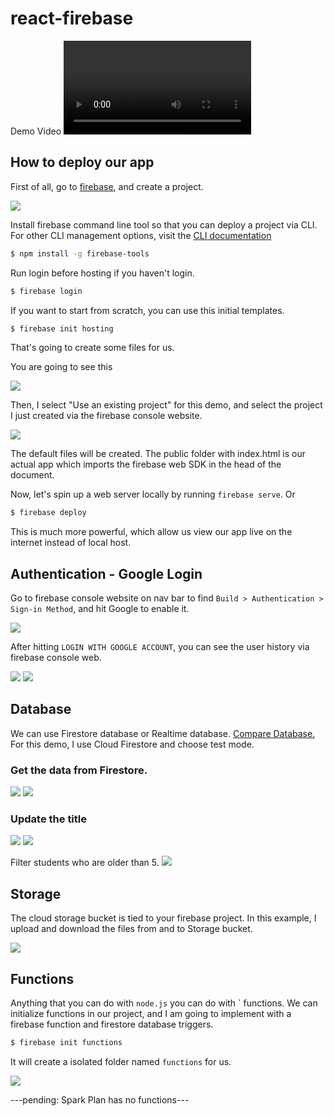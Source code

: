 # react-firebase
Demo Video 
![](https://user-images.githubusercontent.com/75252053/207937365-bf8c846d-d8cf-4281-bdb2-1936ec44a131.mp4)

## How to deploy our app
First of all, go to [firebase](https://console.firebase.google.com/u/0/), and create a project.

![](./assets/createaproject.png)

Install firebase command line tool so that you can deploy a project via CLI. For other CLI management options, visit the [CLI documentation](https://firebase.google.com/docs/cli#update-cli) 
```bash
$ npm install -g firebase-tools
```

Run login before hosting if you haven't login.
```bash
$ firebase login
```

If you want to start from scratch, you can use this initial templates.
```bash
$ firebase init hosting
```
That's going to create some files for us.

You are going to see this

![](./assets/hosting.png)

Then, I select "Use an existing project" for this demo, and select the project I just created via the firebase console website.

![](./assets/useaexistingproject.png.png)

The default files will be created. The public folder with index.html is our actual app which imports the firebase web SDK in the head of the document.

Now, let's spin up a web server locally by running `firebase serve`. Or
```bash
$ firebase deploy
```

This is much more powerful, which allow us view our app live on the internet instead of local host.

## Authentication - Google Login

Go to firebase console website on nav bar to find `Build > Authentication > Sign-in Method`, and hit Google to enable it.

![](./assets/auth.png)

After hitting `LOGIN WITH GOOGLE ACCOUNT`, you can see the user history via firebase console web.

![](./assets/user.png)
![](./assets/greeting.png)

## Database
We can use Firestore database or Realtime database. [Compare Database.](https://firebase.google.com/docs/database/rtdb-vs-firestore?authuser=0&hl=en)
For this demo, I use Cloud Firestore and choose test mode.

### Get the data from Firestore.

![](./assets/firstpost.png)
![](./assets/get.png)

### Update the title

![](./assets/change.png)
![](./assets/changeonfirestore.png)

Filter students who are older than 5.
![](./assets/age.png)


## Storage
The cloud storage bucket is tied to your firebase project. In this example, I  upload and download the files from and to Storage bucket.

![](./assets/img.png)

## Functions
Anything that you can do with `node.js` you can do with ` functions.
We can initialize functions in our project, and I am going to implement with a firebase function and firestore database triggers.
```bash
$ firebase init functions
```
It will create a isolated folder named `functions` for us.

![](./assets/functions.png)

---pending: Spark Plan has no functions---
